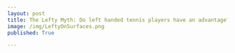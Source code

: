 ```yaml
---
layout: post
title: The Lefty Myth: Do left handed tennis players have an advantage?
image: /img/LeftyOnSurfaces.png
published: True

---
```




